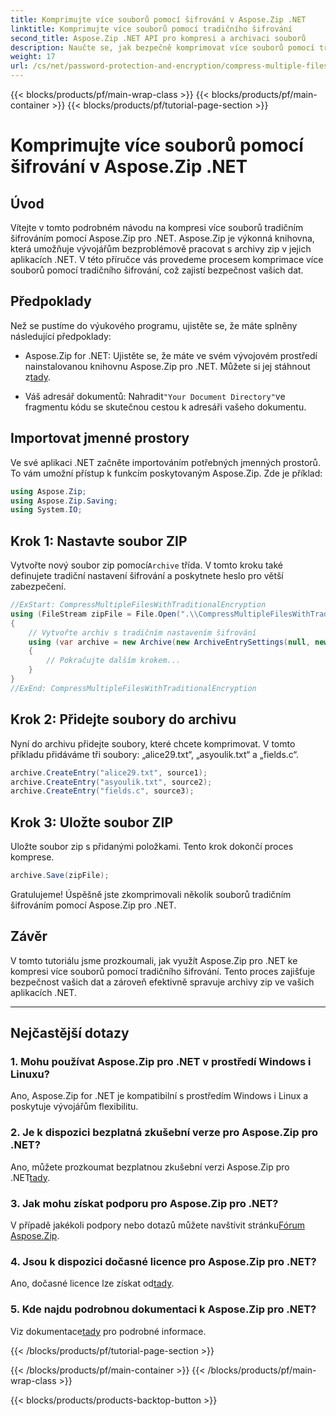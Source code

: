 ```yaml
---
title: Komprimujte více souborů pomocí šifrování v Aspose.Zip .NET
linktitle: Komprimujte více souborů pomocí tradičního šifrování
second_title: Aspose.Zip .NET API pro kompresi a archivaci souborů
description: Naučte se, jak bezpečně komprimovat více souborů pomocí tradičního šifrování v Aspose.Zip pro .NET. Vylepšete ochranu dat ve svých aplikacích .NET.
weight: 17
url: /cs/net/password-protection-and-encryption/compress-multiple-files-traditional-encryption/
---
```


{{< blocks/products/pf/main-wrap-class >}}
{{< blocks/products/pf/main-container >}}
{{< blocks/products/pf/tutorial-page-section >}}

# Komprimujte více souborů pomocí šifrování v Aspose.Zip .NET


## Úvod

Vítejte v tomto podrobném návodu na kompresi více souborů tradičním šifrováním pomocí Aspose.Zip pro .NET. Aspose.Zip je výkonná knihovna, která umožňuje vývojářům bezproblémově pracovat s archivy zip v jejich aplikacích .NET. V této příručce vás provedeme procesem komprimace více souborů pomocí tradičního šifrování, což zajistí bezpečnost vašich dat.

## Předpoklady

Než se pustíme do výukového programu, ujistěte se, že máte splněny následující předpoklady:

-  Aspose.Zip for .NET: Ujistěte se, že máte ve svém vývojovém prostředí nainstalovanou knihovnu Aspose.Zip pro .NET. Můžete si jej stáhnout z[tady](https://releases.aspose.com/zip/net/).

-  Váš adresář dokumentů: Nahradit`"Your Document Directory"`ve fragmentu kódu se skutečnou cestou k adresáři vašeho dokumentu.

## Importovat jmenné prostory

Ve své aplikaci .NET začněte importováním potřebných jmenných prostorů. To vám umožní přístup k funkcím poskytovaným Aspose.Zip. Zde je příklad:

```csharp
using Aspose.Zip;
using Aspose.Zip.Saving;
using System.IO;
```

## Krok 1: Nastavte soubor ZIP

 Vytvořte nový soubor zip pomocí`Archive` třída. V tomto kroku také definujete tradiční nastavení šifrování a poskytnete heslo pro větší zabezpečení.

```csharp
//ExStart: CompressMultipleFilesWithTraditionalEncryption
using (FileStream zipFile = File.Open(".\\CompressMultipleFilesWithTraditionalEncryption_out.zip", FileMode.Create))
{
    // Vytvořte archiv s tradičním nastavením šifrování
    using (var archive = new Archive(new ArchiveEntrySettings(null, new TraditionalEncryptionSettings("p@s$"))))
    {
        // Pokračujte dalším krokem...
    }
}
//ExEnd: CompressMultipleFilesWithTraditionalEncryption
```

## Krok 2: Přidejte soubory do archivu

Nyní do archivu přidejte soubory, které chcete komprimovat. V tomto příkladu přidáváme tři soubory: „alice29.txt“, „asyoulik.txt“ a „fields.c“.

```csharp
archive.CreateEntry("alice29.txt", source1);
archive.CreateEntry("asyoulik.txt", source2);
archive.CreateEntry("fields.c", source3);
```

## Krok 3: Uložte soubor ZIP

Uložte soubor zip s přidanými položkami. Tento krok dokončí proces komprese.

```csharp
archive.Save(zipFile);
```

Gratulujeme! Úspěšně jste zkomprimovali několik souborů tradičním šifrováním pomocí Aspose.Zip pro .NET.

## Závěr

V tomto tutoriálu jsme prozkoumali, jak využít Aspose.Zip pro .NET ke kompresi více souborů pomocí tradičního šifrování. Tento proces zajišťuje bezpečnost vašich dat a zároveň efektivně spravuje archivy zip ve vašich aplikacích .NET.

---

## Nejčastější dotazy

### 1. Mohu používat Aspose.Zip pro .NET v prostředí Windows i Linuxu?

Ano, Aspose.Zip for .NET je kompatibilní s prostředím Windows i Linux a poskytuje vývojářům flexibilitu.

### 2. Je k dispozici bezplatná zkušební verze pro Aspose.Zip pro .NET?

 Ano, můžete prozkoumat bezplatnou zkušební verzi Aspose.Zip pro .NET[tady](https://releases.aspose.com/).

### 3. Jak mohu získat podporu pro Aspose.Zip pro .NET?

 V případě jakékoli podpory nebo dotazů můžete navštívit stránku[Fórum Aspose.Zip](https://forum.aspose.com/c/zip/37).

### 4. Jsou k dispozici dočasné licence pro Aspose.Zip pro .NET?

 Ano, dočasné licence lze získat od[tady](https://purchase.aspose.com/temporary-license/).

### 5. Kde najdu podrobnou dokumentaci k Aspose.Zip pro .NET?

Viz dokumentace[tady](https://reference.aspose.com/zip/net/) pro podrobné informace.

{{< /blocks/products/pf/tutorial-page-section >}}

{{< /blocks/products/pf/main-container >}}
{{< /blocks/products/pf/main-wrap-class >}}

{{< blocks/products/products-backtop-button >}}
